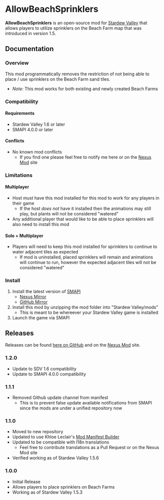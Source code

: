 # AllowBeachSprinklers
**AllowBeachSprinklers** is an open-source mod for [Stardew Valley](https://stardewvalley.net) that allows players to utilize sprinklers on the Beach Farm map that was introduced in version 1.5.

## Documentation
### Overview
This mod programmatically removes the restriction of not being able to place / use sprinklers on the Beach Farm sand tiles.
- *Note:* This mod works for both existing and newly created Beach Farms

### Compatibility
#### Requirements
- Stardew Valley 1.6 or later
- SMAPI 4.0.0 or later

#### Conflicts
- No known mod conflicts
    - If you find one please feel free to notify me here or on the [Nexus Mod](https://www.nexusmods.com/stardewvalley/mods/7629) site

### Limitations
#### Multiplayer
- Host must have this mod installed for this mod to work for any players in their game
    - If the host *does not* have it installed then the animations may still play, but plants will not be considered "watered"
- Any additional player that would like to be able to place sprinklers will also need to install this mod

#### Solo + Multiplayer
- Players will need to keep this mod installed for sprinklers to continue to water adjacent tiles as expected
    - If mod is uninstalled, placed sprinklers will remain and animations will continue to run, however the expected adjacent tiles will not be considered "watered"

### Install
1. Install the latest version of [SMAPI](https://smapi.io)
    - [Nexus Mirror](https://www.nexusmods.com/stardewvalley/mods/2400)
    - [GitHub Mirror](https://github.com/Pathoschild/SMAPI/releases)
2. Install this mod by unzipping the mod folder into "Stardew Valley/mods"
    - This is meant to be whereever your Stardew Valley game is installed
3. Launch the game via SMAPI

## Releases
Releases can be found [here on GitHub](https://github.com/hedgehog-technologies/StardewMods/releases) and on the [Nexus Mod](https://www.nexusmods.com/stardewvalley/mods/7629) site.
### 1.2.0
- Update to SDV 1.6 compatibility
- Update to SMAPI 4.0.0 compatibility
### 1.1.1
- Removed Github update channel from manifest
   - This is to prevent false update available notifications from SMAPI since the mods are under a unified repository now
### 1.1.0
- Moved to new repository
- Updated to use Khloe Leclair's [Mod Manifest Builder](https://github.com/KhloeLeclair/Stardew-ModManifestBuilder)
- Updated to be compatible with I18n translations
    - Feel free to contribute translations as a Pull Request or on the Nexus Mod site
- Verified working as of Stardew Valley 1.5.6

### 1.0.0
- Initial Release
- Allows players to place sprinklers on Beach Farms
- Working as of Stardew Valley 1.5.3
